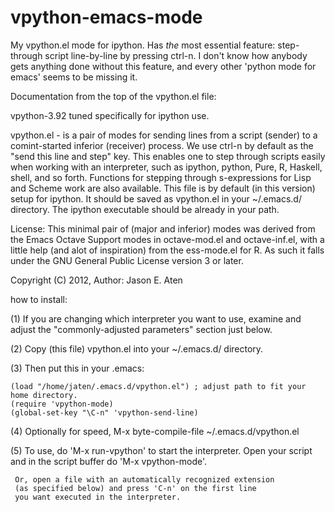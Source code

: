 vpython-emacs-mode
==================

My vpython.el mode for ipython. Has *the* most essential feature: step-through
script line-by-line by pressing ctrl-n.  I don't know how anybody gets
anything done without this feature, and every other 'python mode for emacs'
seems to be missing it.


Documentation from the top of the vpython.el file:

 vpython-3.92
 tuned specifically for ipython use.

 vpython.el     - is a pair of modes for sending lines from a 
                  script (sender) to a comint-started inferior 
                  (receiver) process. We  use ctrl-n by default as 
                  the "send this line and step" key. This enables 
                  one to step through scripts easily when working
                  with an interpreter, such as ipython, python, Pure, 
                  R, Haskell, shell, and so forth. Functions for
                  stepping through s-expressions for Lisp and 
                  Scheme work are also available. This file is
                  by default (in this version) setup for ipython.
                  It should be saved as vpython.el in your ~/.emacs.d/
                  directory. The ipython executable should be already
                  in your path.

 License:      This minimal pair of (major and inferior) modes
               was derived from the Emacs Octave Support modes in 
               octave-mod.el and octave-inf.el, with a little help 
               (and alot of inspiration) from the ess-mode.el for
               R. As such it falls under the GNU General Public
               License version 3 or later.

 Copyright (C) 2012, Author: Jason E. Aten

 how to install:

 (1) If you are changing which interpreter you want to use, examine
     and adjust the "commonly-adjusted parameters" section just below.

 (2) Copy (this file) vpython.el into your ~/.emacs.d/  directory.

 (3) Then put this in your .emacs:

    (load "/home/jaten/.emacs.d/vpython.el") ; adjust path to fit your home directory.
    (require 'vpython-mode)
    (global-set-key "\C-n" 'vpython-send-line)

 (4) Optionally for speed, M-x byte-compile-file <enter> 
                           ~/.emacs.d/vpython.el <enter>

 (5) To use, do 'M-x run-vpython' to start the interpreter. Open
     your script and in the script buffer do 'M-x vpython-mode'.

     Or, open a file with an automatically recognized extension
     (as specified below) and press 'C-n' on the first line
     you want executed in the interpreter.
